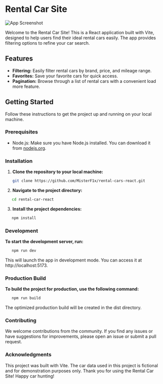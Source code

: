 # Rental Car Site

![App Screenshot](https://github.com/MisterF1x/rental-cars-react/tree/main/public/car.jpg)

Welcome to the Rental Car Site! This is a React application built with Vite,
designed to help users find their ideal rental cars easily. The app provides
filtering options to refine your car search.

## Features

- **Filtering:** Easily filter rental cars by brand, price, and mileage range.
- **Favorites:** Save your favorite cars for quick access.
- **Pagination:** Browse through a list of rental cars with a convenient load
  more feature.

## Getting Started

Follow these instructions to get the project up and running on your local
machine.

### Prerequisites

- Node.js: Make sure you have Node.js installed. You can download it from
  [nodejs.org](https://nodejs.org/).

### Installation

1. **Clone the repository to your local machine:**

   ```bash
   git clone https://github.com/MisterF1x/rental-cars-react.git
   ```

2. **Navigate to the project directory:**

```bash
   cd rental-car-react
```

3. **Install the project dependencies:**

```bash
   npm install

```

### Development

**To start the development server, run:**

```bash
   npm run dev

```

This will launch the app in development mode. You can access it at
http://localhost:5173.

### Production Build

**To build the project for production, use the following command:**

```bash
   npm run build

```

The optimized production build will be created in the dist directory.

### Contributing

We welcome contributions from the community. If you find any issues or have
suggestions for improvements, please open an issue or submit a pull request.

### Acknowledgments

This project was built with Vite. The car data used in this project is fictional
and for demonstration purposes only. Thank you for using the Rental Car Site!
Happy car hunting!
